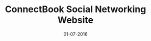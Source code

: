 ---
title: "ConnectBook Social Networking Website"
excerpt: "A mini social networking site with all social networking functionalities. Used Java Design Patterns along with frameworks like spring and bootstrap.
"

date: 01-07-2016

header:
  teaser: /assets/images/connectbook-th.jpg
  overlay_image: /assets/images/connectbook.jpg
  overlay_color: "#000"
  overlay_filter: 0.6

sidebar:
  - title: "Role"
    image: /assets/images/bio-photo.jpg
    image_alt: "logo"
    text: "User Side Android Application"
  - title: "Responsibilities"
    text: "Add framework to the existing applications"
  - title: "Project Timeline"
    text: "Jun'16"
---